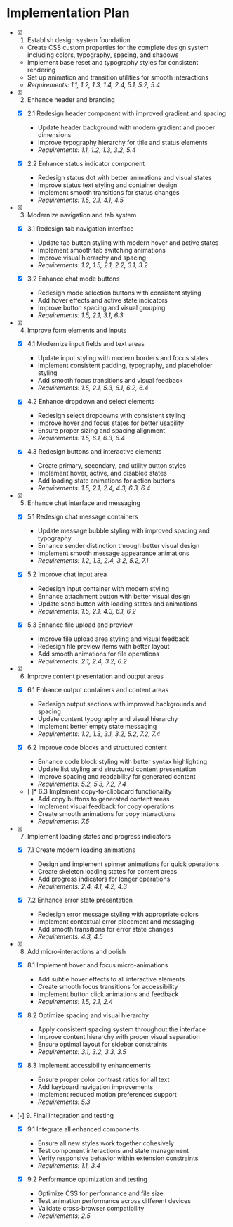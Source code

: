 # Implementation Plan

- [x] 1. Establish design system foundation
  - Create CSS custom properties for the complete design system including colors, typography, spacing, and shadows
  - Implement base reset and typography styles for consistent rendering
  - Set up animation and transition utilities for smooth interactions
  - _Requirements: 1.1, 1.2, 1.3, 1.4, 2.4, 5.1, 5.2, 5.4_

- [x] 2. Enhance header and branding
  - [x] 2.1 Redesign header component with improved gradient and spacing
    - Update header background with modern gradient and proper dimensions
    - Improve typography hierarchy for title and status elements
    - _Requirements: 1.1, 1.2, 1.3, 3.2, 5.4_

  - [x] 2.2 Enhance status indicator component
    - Redesign status dot with better animations and visual states
    - Improve status text styling and container design
    - Implement smooth transitions for status changes
    - _Requirements: 1.5, 2.1, 4.1, 4.5_

- [x] 3. Modernize navigation and tab system
  - [x] 3.1 Redesign tab navigation interface
    - Update tab button styling with modern hover and active states
    - Implement smooth tab switching animations
    - Improve visual hierarchy and spacing
    - _Requirements: 1.2, 1.5, 2.1, 2.2, 3.1, 3.2_

  - [x] 3.2 Enhance chat mode buttons
    - Redesign mode selection buttons with consistent styling
    - Add hover effects and active state indicators
    - Improve button spacing and visual grouping
    - _Requirements: 1.5, 2.1, 3.1, 6.3_

- [x] 4. Improve form elements and inputs
  - [x] 4.1 Modernize input fields and text areas
    - Update input styling with modern borders and focus states
    - Implement consistent padding, typography, and placeholder styling
    - Add smooth focus transitions and visual feedback
    - _Requirements: 1.5, 2.1, 5.3, 6.1, 6.2, 6.4_

  - [x] 4.2 Enhance dropdown and select elements
    - Redesign select dropdowns with consistent styling
    - Improve hover and focus states for better usability
    - Ensure proper sizing and spacing alignment
    - _Requirements: 1.5, 6.1, 6.3, 6.4_

  - [x] 4.3 Redesign buttons and interactive elements
    - Create primary, secondary, and utility button styles
    - Implement hover, active, and disabled states
    - Add loading state animations for action buttons
    - _Requirements: 1.5, 2.1, 2.4, 4.3, 6.3, 6.4_

- [x] 5. Enhance chat interface and messaging
  - [x] 5.1 Redesign chat message containers
    - Update message bubble styling with improved spacing and typography
    - Enhance sender distinction through better visual design
    - Implement smooth message appearance animations
    - _Requirements: 1.2, 1.3, 2.4, 3.2, 5.2, 7.1_

  - [x] 5.2 Improve chat input area
    - Redesign input container with modern styling
    - Enhance attachment button with better visual design
    - Update send button with loading states and animations
    - _Requirements: 1.5, 2.1, 4.3, 6.1, 6.2_

  - [x] 5.3 Enhance file upload and preview
    - Improve file upload area styling and visual feedback
    - Redesign file preview items with better layout
    - Add smooth animations for file operations
    - _Requirements: 2.1, 2.4, 3.2, 6.2_

- [x] 6. Improve content presentation and output areas
  - [x] 6.1 Enhance output containers and content areas
    - Redesign output sections with improved backgrounds and spacing
    - Update content typography and visual hierarchy
    - Implement better empty state messaging
    - _Requirements: 1.2, 1.3, 3.1, 3.2, 5.2, 7.2, 7.4_

  - [x] 6.2 Improve code blocks and structured content
    - Enhance code block styling with better syntax highlighting
    - Update list styling and structured content presentation
    - Improve spacing and readability for generated content
    - _Requirements: 5.2, 5.3, 7.2, 7.4_

  - [ ]* 6.3 Implement copy-to-clipboard functionality
    - Add copy buttons to generated content areas
    - Implement visual feedback for copy operations
    - Create smooth animations for copy interactions
    - _Requirements: 7.5_

- [x] 7. Implement loading states and progress indicators
  - [x] 7.1 Create modern loading animations
    - Design and implement spinner animations for quick operations
    - Create skeleton loading states for content areas
    - Add progress indicators for longer operations
    - _Requirements: 2.4, 4.1, 4.2, 4.3_

  - [x] 7.2 Enhance error state presentation
    - Redesign error message styling with appropriate colors
    - Implement contextual error placement and messaging
    - Add smooth transitions for error state changes
    - _Requirements: 4.3, 4.5_

- [x] 8. Add micro-interactions and polish
  - [x] 8.1 Implement hover and focus micro-animations
    - Add subtle hover effects to all interactive elements
    - Create smooth focus transitions for accessibility
    - Implement button click animations and feedback
    - _Requirements: 1.5, 2.1, 2.4_

  - [x] 8.2 Optimize spacing and visual hierarchy
    - Apply consistent spacing system throughout the interface
    - Improve content hierarchy with proper visual separation
    - Ensure optimal layout for sidebar constraints
    - _Requirements: 3.1, 3.2, 3.3, 3.5_

  - [x] 8.3 Implement accessibility enhancements
    - Ensure proper color contrast ratios for all text
    - Add keyboard navigation improvements
    - Implement reduced motion preferences support
    - _Requirements: 5.3_

- [-] 9. Final integration and testing
  - [x] 9.1 Integrate all enhanced components
    - Ensure all new styles work together cohesively
    - Test component interactions and state management
    - Verify responsive behavior within extension constraints
    - _Requirements: 1.1, 3.4_

  - [x] 9.2 Performance optimization and testing
    - Optimize CSS for performance and file size
    - Test animation performance across different devices
    - Validate cross-browser compatibility
    - _Requirements: 2.5_